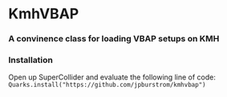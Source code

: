 # KmhVBAP

### A convinence class for loading VBAP setups on KMH

### Installation

Open up SuperCollider and evaluate the following line of code:
`Quarks.install("https://github.com/jpburstrom/kmhvbap")`
